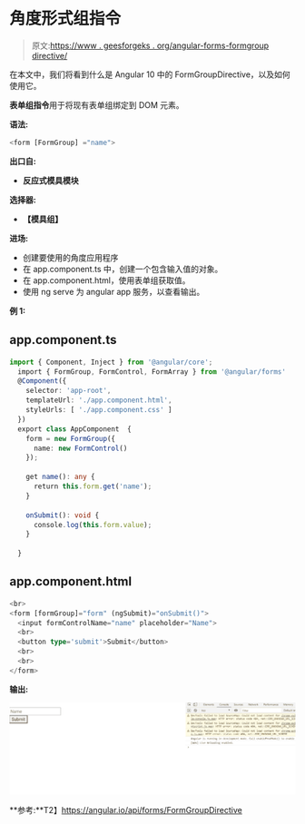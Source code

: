 # 角度形式组指令

> 原文:[https://www . geesforgeks . org/angular-forms-formgroup directive/](https://www.geeksforgeeks.org/angular-forms-formgroupdirective/)

在本文中，我们将看到什么是 Angular 10 中的 FormGroupDirective，以及如何使用它。

**表单组指令**用于将现有表单组绑定到 DOM 元素。

**语法:**

```ts
<form [FormGroup] ="name">
```

**出口自:**

*   **反应式模具模块**

**选择器:**

*   **【模具组】**

**进场:**

*   创建要使用的角度应用程序
*   在 app.component.ts 中，创建一个包含输入值的对象。
*   在 app.component.html，使用表单组获取值。
*   使用 ng serve 为 angular app 服务，以查看输出。

**例 1:**

## app.component.ts

```ts
import { Component, Inject } from '@angular/core';
  import { FormGroup, FormControl, FormArray } from '@angular/forms'
  @Component({
    selector: 'app-root',
    templateUrl: './app.component.html',
    styleUrls: [ './app.component.css' ]
  })
  export class AppComponent  {
    form = new FormGroup({
      name: new FormControl()
    });

    get name(): any {
      return this.form.get('name');
    }

    onSubmit(): void {
      console.log(this.form.value); 
    }

  }
```

## app.component.html

```ts
<br>
<form [formGroup]="form" (ngSubmit)="onSubmit()">
  <input formControlName="name" placeholder="Name">
  <br>
  <button type='submit'>Submit</button>
  <br>
  <br>
</form>
```

**输出:**

![](img/96f5993fc47316b25245da6076c34219.png)

**参考:**T2】https://angular.io/api/forms/FormGroupDirective
